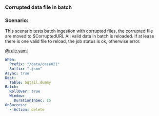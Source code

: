 ### Corrupted data file in batch

### Scenario:

This scenario tests batch ingestion with corrupted files, the corrupted file are moved to $CorruptedURL
All valid data in batch is reloaded. 
If at lease there is one valid file to reload, the job status is ok, otherwise error.


[@rule.yaml](rule/rule.yaml)
```yaml
When:
  Prefix: "/data/case021"
  Suffix: ".json"
Async: true
Dest:
  Table: bqtail.dummy
Batch:
  RollOver: true
  Window:
    DurationInSec: 15
OnSuccess:
  - Action: delete
```


